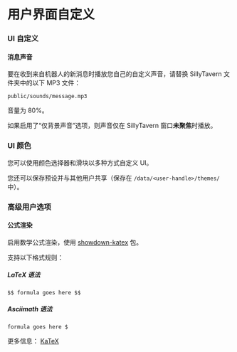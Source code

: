 # 用户界面自定义

### UI 自定义

#### 消息声音

要在收到来自机器人的新消息时播放您自己的自定义声音，请替换 SillyTavern 文件夹中的以下 MP3 文件：

`public/sounds/message.mp3`

音量为 80%。

如果启用了“仅背景声音”选项，则声音仅在 SillyTavern 窗口**未聚焦**时播放。

### UI 颜色

您可以使用颜色选择器和滑块以多种方式自定义 UI。

您还可以保存预设并与其他用户共享（保存在 `/data/<user-handle>/themes/` 中）。

### 高级用户选项

#### 公式渲染

启用数学公式渲染，使用 [showdown-katex](https://obedm503.github.io/showdown-katex/) 包。

支持以下格式规则：

##### LaTeX 语法

```
$$ formula goes here $$
```

##### Asciimath 语法

```
formula goes here $
```

更多信息： [KaTeX](https://katex.org/)